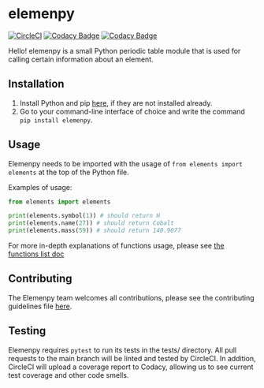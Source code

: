 # elemenpy

[![CircleCI](https://circleci.com/gh/import-brain/elemenpy/tree/main.svg?style=svg)](https://circleci.com/gh/import-brain/elemenpy/tree/main)
[![Codacy Badge](https://app.codacy.com/project/badge/Grade/2bc4a20139594a93b6a75f52d87b920c)](https://www.codacy.com/gh/import-brain/elemenpy/dashboard?utm_source=github.com&amp;utm_medium=referral&amp;utm_content=import-brain/elemenpy&amp;utm_campaign=Badge_Grade)
[![Codacy Badge](https://app.codacy.com/project/badge/Coverage/2bc4a20139594a93b6a75f52d87b920c)](https://www.codacy.com/gh/import-brain/elemenpy/dashboard?utm_source=github.com&utm_medium=referral&utm_content=import-brain/elemenpy&utm_campaign=Badge_Coverage)

Hello! elemenpy is a small Python periodic table module that is used for calling certain information about an element.

## Installation

1. Install Python and pip [here](https://www.python.org), if they are not installed already.
2. Go to your command-line interface of choice and write the command ```pip install elemenpy```.

## Usage

Elemenpy needs to be imported with the usage of ```from elements import elements``` at the top of the Python file.

Examples of usage:

```python
from elements import elements

print(elements.symbol(1)) # should return H
print(elements.name(27)) # should return Cobalt
print(elements.mass(59)) # should return 140.9077
```
For more in-depth explanations of functions usage, please see [the functions list doc](docs/functions_documentation.md)

## Contributing

The Elemenpy team welcomes all contributions, please see the contributing guidelines file [here](CONTRIBUTING.md).

## Testing

Elemenpy requires ```pytest``` to run its tests in the tests/ directory. All pull requests to the main branch will be linted and tested by CircleCI. In addition, CircleCI will upload a coverage report to Codacy, allowing us to see current test coverage and other code smells.
